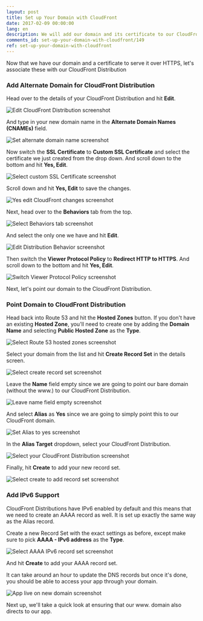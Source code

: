 ```yaml
---
layout: post
title: Set up Your Domain with CloudFront
date: 2017-02-09 00:00:00
lang: en
description: We will add our domain and its certificate to our CloudFront Distribution. We will point the domain to our CloudFront Distribution with an Alias Resource Record Set. We also need to create an AAAA Record Set to support IPv6.
comments_id: set-up-your-domain-with-cloudfront/149
ref: set-up-your-domain-with-cloudfront
---
```


Now that we have our domain and a certificate to serve it over HTTPS, let's associate these with our CloudFront Distribution

### Add Alternate Domain for CloudFront Distribution

Head over to the details of your CloudFront Distribution and hit **Edit**.

![Edit CloudFront Distribution screenshot](/assets/edit-cloudfront-distribution.png)

And type in your new domain name in the **Alternate Domain Names (CNAMEs)** field.

![Set alternate domain name screenshot](/assets/set-alternate-domain-name.png)

Now switch the **SSL Certificate** to **Custom SSL Certificate** and select the certificate we just created from the drop down. And scroll down to the bottom and hit **Yes, Edit**.

![Select custom SSL Certificate screenshot](/assets/select-custom-ssl-certificate.png)

Scroll down and hit **Yes, Edit** to save the changes.

![Yes edit CloudFront changes screenshot](/assets/yes-edit-cloudfront-changes.png)

Next, head over to the **Behaviors** tab from the top.

![Select Behaviors tab screenshot](/assets/select-behaviors-tab.png)

And select the only one we have and hit **Edit**.

![Edit Distribution Behavior screenshot](/assets/edit-distribution-behavior.png)

Then switch the **Viewer Protocol Policy** to **Redirect HTTP to HTTPS**. And scroll down to the bottom and hit **Yes, Edit**.

![Switch Viewer Protocol Policy screenshot](/assets/switch-viewer-protocol-policy.png)

Next, let's point our domain to the CloudFront Distribution.

### Point Domain to CloudFront Distribution

Head back into Route 53 and hit the **Hosted Zones** button. If you don't have an existing **Hosted Zone**, you'll need to create one by adding the **Domain Name** and selecting **Public Hosted Zone** as the **Type**.

![Select Route 53 hosted zones screenshot](/assets/select-route-53-hosted-zones.png)

Select your domain from the list and hit **Create Record Set** in the details screen.

![Select create record set screenshot](/assets/select-create-record-set.png)

Leave the **Name** field empty since we are going to point our bare domain (without the www.) to our CloudFront Distribution.

![Leave name field empty screenshot](/assets/leave-name-field-empty.png)

And select **Alias** as **Yes** since we are going to simply point this to our CloudFront domain.

![Set Alias to yes screenshot](/assets/set-alias-to-yes.png)

In the **Alias Target** dropdown, select your CloudFront Distribution.

![Select your CloudFront Distribution screenshot](/assets/select-your-cloudfront-distribution.png)

Finally, hit **Create** to add your new record set.

![Select create to add record set screenshot](/assets/select-create-to-add-record-set.png)

### Add IPv6 Support

CloudFront Distributions have IPv6 enabled by default and this means that we need to create an AAAA record as well. It is set up exactly the same way as the Alias record.

Create a new Record Set with the exact settings as before, except make sure to pick **AAAA - IPv6 address** as the **Type**.

![Select AAAA IPv6 record set screenshot](/assets/select-create-aaaa-ipv6-record-set.png)

And hit **Create** to add your AAAA record set.

It can take around an hour to update the DNS records but once it's done, you should be able to access your app through your domain.

![App live on new domain screenshot](/assets/app-live-on-new-domain.png)

Next up, we'll take a quick look at ensuring that our www. domain also directs to our app.
